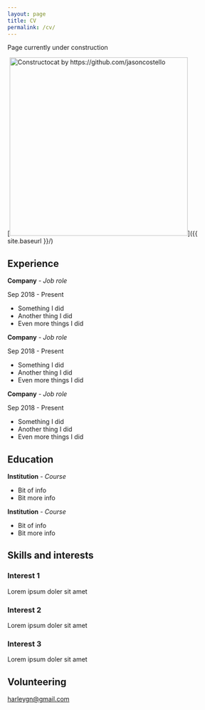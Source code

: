 ```yaml
---
layout: page
title: CV
permalink: /cv/
---
```

Page currently under construction

[<img src="{{ site.baseurl }}/images/404.jpg" alt="Constructocat by https://github.com/jasoncostello" style="width: 400px;"/>]({{ site.baseurl }}/)

## Experience

**Company** - *Job role*

Sep 2018 - Present

- Something I did
- Another thing I did
- Even more things I did

**Company** - *Job role*

Sep 2018 - Present

- Something I did
- Another thing I did
- Even more things I did

**Company** - *Job role*

Sep 2018 - Present

- Something I did
- Another thing I did
- Even more things I did

## Education

**Institution** - *Course*

- Bit of info
- Bit more info

**Institution** - *Course*

- Bit of info
- Bit more info

## Skills and interests

### Interest 1

Lorem ipsum doler sit amet

### Interest 2

Lorem ipsum doler sit amet

### Interest 3

Lorem ipsum doler sit amet

## Volunteering

[harleygn@gmail.com](mailto:harleygn@gmail.com)